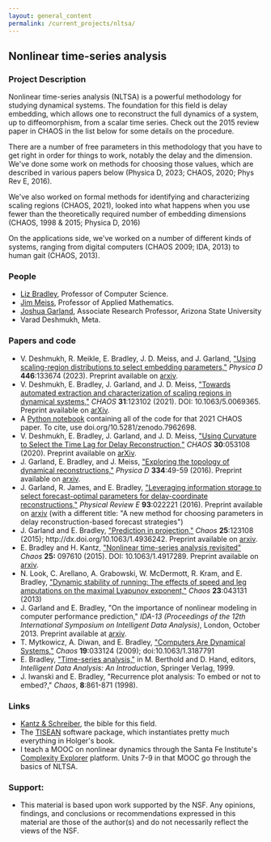 ```yaml
---
layout: general_content
permalink: /current_projects/nltsa/
---
```

<h2>Nonlinear time-series analysis</h2>


<h3>Project Description</h3>


Nonlinear time-series analysis (NLTSA) is a powerful methodology for
studying dynamical systems.  The foundation for this field is delay
embedding, which allows one to reconstruct the full dynamics of a
system, up to diffeomorphism, from a scalar time series.  Check out
the 2015 review paper in CHAOS in the list below for some details on
the procedure.


There are a number of free parameters in this methodology that you
have to get right in order for things to work, notably the delay and
the dimension.  We've done some work on methods for choosing those
values, which are described in various papers below (Physica D, 2023;
CHAOS, 2020; Phys Rev E, 2016).


We've also worked on formal methods for identifying and
characterizing scaling regions (CHAOS, 2021), looked into what happens
when you use fewer than the theoretically required number of embedding
dimensions (CHAOS, 1998 & 2015; Physica D, 2016)


On the applications side, we've worked on a number of different
kinds of systems, ranging from digital computers (CHAOS 2009; IDA,
2013) to human gait (CHAOS, 2013).

<h3> People</h3>
<ul>
        <li>
        <a href="{{ '/' | relative_url }}"> Liz Bradley</a>, Professor of Computer
        Science.
        </li>
        <li>
        <a href="http://amath.colorado.edu/faculty/jdm/Home.html"> Jim
        Meiss</a>, Professor of Applied Mathematics.
        </li>
        <li>
        <A HREF="https://news.asu.edu/20220207-university-news-researcher-joins-asu-battle-disinformation">
                Joshua Garland</A>, Associate Research Professor, Arizona
                State University
        </li>
        <li>
        Varad Deshmukh, Meta.
        </li>
</ul>


<h3> Papers and code</h3>
<ul>
        <li>
        V. Deshmukh, R. Meikle, E. Bradley, J.  D. Meiss, and
        J. Garland, <a href="https://www.sciencedirect.com/science/article/pii/S0167278923000283?via%3Dihub">
        "Using scaling-region distributions to select embedding
        parameters,"</a> <i>Physica D</i> <b>446</b>:133674 (2023).  Preprint
        available on <a href="http://arxiv.org/abs/2211.11511">arxiv</a>.
        </li>
        <li>
        V. Deshmukh, E. Bradley, J. Garland, and
        J. D. Meiss, <a href="https://aip.scitation.org/doi/10.1063/5.0069365">
        "Towards automated extraction and characterization of scaling regions
        in dynamical systems,"</a> <i>CHAOS</i> <b>31</b>:123102 (2021).  DOI:
        10.1063/5.0069365.  Preprint available on
        <a href="http://arxiv.org/abs/2108.14000">arXiv</a>.
        </li>
        <li>
        A <a href="https://zenodo.org/record/7962698"> Python
        notebook</a> containing all of the code for that 2021 CHAOS paper.  To
        cite, use doi.org/10.5281/zenodo.7962698.
        </li>
        <li>
        V. Deshmukh, E. Bradley, J. Garland, and
        J. D. Meiss, <a href="https://doi.org/10.1063/5.0005890"> "Using
        Curvature to Select the Time Lag for Delay
        Reconstruction,"</a> <i>CHAOS</i> <b>30</b>:053108 (2020).  Preprint
        available on
        <a href="https://arxiv.org/abs/2003.06509">arXiv</a>.
        </li>
        <li> J. Garland, E. Bradley, and J. Meiss,
        <a href="http://www.sciencedirect.com/science/article/pii/S0167278916000464">
        "Exploring the topology of dynamical reconstructions,"</a> 
        <i>Physica D</i> <b>334</b>:49-59 (2016).  Preprint available on <a href="
        http://arxiv.org/abs/1506.01128">arxiv</a>.
        </li>
        <li> J. Garland, R. James, and E. Bradley,
        <a href="http://journals.aps.org/pre/abstract/10.1103/PhysRevE.93.022221">
        "Leveraging information storage to select forecast-optimal parameters
        for delay-coordinate reconstructions,"</a>
        <i>Physical Review E</i> <b>93</b>:022221 (2016).  Preprint available
        on <a href="http://arxiv.org/abs/1509.01740">arxiv</a> (with a
        different title: "A new method for choosing parameters in delay
        reconstruction-based forecast strategies")
        </li>
        <li>
        J. Garland and
        E. Bradley, <a href="http://scitation.aip.org/content/aip/journal/chaos/25/12/10.1063/1.4936242">
        "Prediction in projection,"</a> <i>Chaos</i> <b> 25</b>:123108 (2015);
        http://dx.doi.org/10.1063/1.4936242.  Preprint available
        on <a href="http://arxiv.org/abs/1503.01678">arxiv</a>.
        </li>
        <li> 
        E. Bradley and
        H. Kantz, <a href="http://scitation.aip.org/content/aip/journal/chaos/25/9/10.1063/1.4917289">
        "Nonlinear time-series analysis revisited" </a> <i>Chaos</i>
        <b>25:</b> 097610 (2015).  DOI: 10.1063/1.4917289.  Preprint available
        on <a href="http://arxiv.org/abs/1503.07493">arxiv</a>.  
        </li>
        <li> N. Look, C. Arellano, A. Grabowski, W. McDermott, R. Kram, and E.
        Bradley, <a href="{{ '/assets/papers/CHAOS-Look-2013.pdf' | relative_url }}">"Dynamic stability of
        running: The effects of speed and leg amputations on the maximal
        Lyapunov exponent,"</a>
        <i>Chaos</i> <b>23</b>:043131 (2013)
        </li>
        <li> J. Garland and E. Bradley, "On the importance of nonlinear
        modeling in computer performance prediction," <i>IDA-13 (Proceedings
        of the 12th International Symposium on Intelligent Data Analysis)</i>,
        London, October 2013.  Preprint available
        at <a href="http://arxiv.org/abs/1305.4924">arxiv</a>.
        </li>
        <li>  T. Mytkowicz, A. Diwan, and E. Bradley, <A
        href="https://aip.scitation.org/doi/full/10.1063/1.3187791">
        "Computers Are Dynamical Systems,"</a> <i> Chaos</i>
        <b> 19</b>:033124 (2009); doi:10.1063/1.3187791
        </li>
        <li> E. Bradley, <A
        href="{{ '/assets/papers/ida-chapter.pdf' | relative_url }}">"Time-series analysis,"</A> in
        M. Berthold and D. Hand, editors,
        <I>Intelligent Data Analysis: An Introduction</I>, Springer Verlag,
        1999.
        </li>
        <li> J. Iwanski and E. Bradley, "Recurrence plot analysis: To embed or
        not to embed?," <I>Chaos</I>, <b>8</b>:861-871 (1998).  
        </li>
</ul>


<h3> Links</h3>
<ul>
        <li>
        <a href="https://www.cambridge.org/core/books/nonlinear-time-series-analysis/519783E4E8A2C3DCD4641E42765309C7">Kantz
        & Schreiber</a>, the bible for this field.
        </li>
        <li>
        The <a href="https://www.pks.mpg.de/tisean//">TISEAN</a> software
        package, which instantiates pretty much everything in Holger's book.
        </li>
        <li>
        I teach a MOOC on nonlinear dynamics through the Santa Fe
        Institute's
        <a href="https://www.complexityexplorer.org">Complexity Explorer</a>
        platform.  Units 7-9 in that MOOC go through the basics of NLTSA.
        </li>
</ul>


<h3> Support:</h3>
<ul>
        <li> This material is based upon work supported by the NSF.  Any
        opinions, findings, and conclusions or recommendations expressed in
        this material are those of the author(s) and do not necessarily
        reflect the views of the NSF.
        </li>
</ul>


<IMG SRC="{{ '/assets/gifs/rainbow.gif' | relative_url }}" WIDTH="350" HEIGHT="5">   
